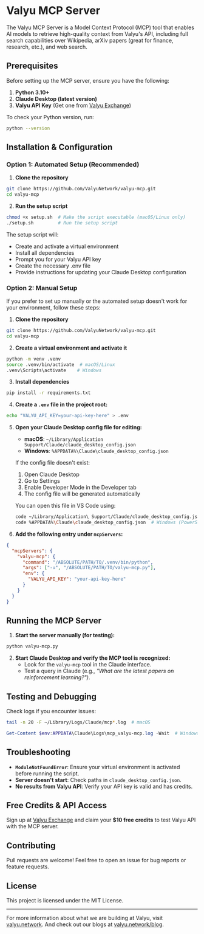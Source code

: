 # Valyu MCP Server

The Valyu MCP Server is a Model Context Protocol (MCP) tool that enables AI models to retrieve high-quality context from Valyu's API, including full search capabilities over Wikipedia, arXiv papers (great for finance, research, etc.), and web search.

## Prerequisites

Before setting up the MCP server, ensure you have the following:

1. **Python 3.10+**
2. **Claude Desktop (latest version)**
3. **Valyu API Key** (Get one from [Valyu Exchange](https://exchange.valyu.network))

To check your Python version, run:

```bash
python --version
```

## Installation & Configuration

### Option 1: Automated Setup (Recommended)

1. **Clone the repository**

```bash
git clone https://github.com/ValyuNetwork/valyu-mcp.git
cd valyu-mcp
```

2. **Run the setup script**

```bash
chmod +x setup.sh  # Make the script executable (macOS/Linux only)
./setup.sh         # Run the setup script
```

The setup script will:

- Create and activate a virtual environment
- Install all dependencies
- Prompt you for your Valyu API key
- Create the necessary .env file
- Provide instructions for updating your Claude Desktop configuration

### Option 2: Manual Setup

If you prefer to set up manually or the automated setup doesn't work for your environment, follow these steps:

1. **Clone the repository**

```bash
git clone https://github.com/ValyuNetwork/valyu-mcp.git
cd valyu-mcp
```

2. **Create a virtual environment and activate it**

```bash
python -m venv .venv
source .venv/bin/activate  # macOS/Linux
.venv\Scripts\activate    # Windows
```

3. **Install dependencies**

```bash
pip install -r requirements.txt
```

4. **Create a `.env` file in the project root:**

```bash
echo "VALYU_API_KEY=your-api-key-here" > .env
```

5. **Open your Claude Desktop config file for editing:**

   - **macOS**: `~/Library/Application Support/Claude/claude_desktop_config.json`
   - **Windows**: `%APPDATA%\Claude\claude_desktop_config.json`

   If the config file doesn't exist:

   1. Open Claude Desktop
   2. Go to Settings
   3. Enable Developer Mode in the Developer tab
   4. The config file will be generated automatically

   You can open this file in VS Code using:

   ```bash
   code ~/Library/Application\ Support/Claude/claude_desktop_config.json  # macOS
   code %APPDATA%\Claude\claude_desktop_config.json  # Windows (PowerShell)
   ```

6. **Add the following entry under `mcpServers`:**

```json
{
  "mcpServers": {
    "valyu-mcp": {
      "command": "/ABSOLUTE/PATH/TO/.venv/bin/python",
      "args": ["-u", "/ABSOLUTE/PATH/TO/valyu-mcp.py"],
      "env": {
        "VALYU_API_KEY": "your-api-key-here"
      }
    }
  }
}
```

## Running the MCP Server

1. **Start the server manually (for testing):**

```bash
python valyu-mcp.py
```

2. **Start Claude Desktop and verify the MCP tool is recognized:**
   - Look for the `valyu-mcp` tool in the Claude interface.
   - Test a query in Claude (e.g., _"What are the latest papers on reinforcement learning?")_.

## Testing and Debugging

Check logs if you encounter issues:

```bash
tail -n 20 -F ~/Library/Logs/Claude/mcp*.log  # macOS
```

```powershell
Get-Content $env:APPDATA\Claude\Logs\mcp_valyu-mcp.log -Wait  # Windows
```

## Troubleshooting

- **`ModuleNotFoundError`**: Ensure your virtual environment is activated before running the script.
- **Server doesn't start**: Check paths in `claude_desktop_config.json`.
- **No results from Valyu API**: Verify your API key is valid and has credits.

## Free Credits & API Access

Sign up at [Valyu Exchange](https://exchange.valyu.network) and claim your **$10 free credits** to test Valyu API with the MCP server.

## Contributing

Pull requests are welcome! Feel free to open an issue for bug reports or feature requests.

## License

This project is licensed under the MIT License.

---

For more information about what we are building at Valyu, visit [valyu.network](https://www.valyu.network).
And check out our blogs at [valyu.network/blog](https://valyu.network/blog).
